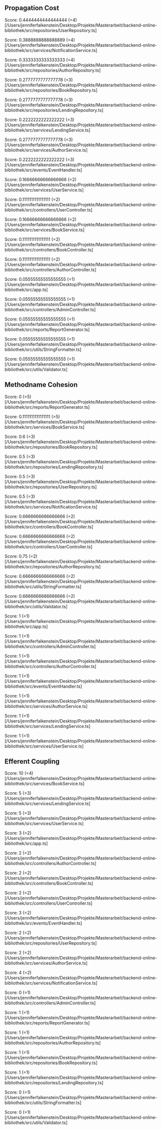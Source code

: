 ## Propagation Cost
Score: 0.4444444444444444 (=4) [/Users/jenniferfalkenstein/Desktop/Projekte/Masterarbeit/backend-online-bibliothek/src/repositories/UserRepository.ts] 

Score: 0.3888888888888889 (=4) [/Users/jenniferfalkenstein/Desktop/Projekte/Masterarbeit/backend-online-bibliothek/src/services/NotificationService.ts] 

Score: 0.3333333333333333 (=4) [/Users/jenniferfalkenstein/Desktop/Projekte/Masterarbeit/backend-online-bibliothek/src/repositories/AuthorRepository.ts] 

Score: 0.2777777777777778 (=3) [/Users/jenniferfalkenstein/Desktop/Projekte/Masterarbeit/backend-online-bibliothek/src/repositories/BookRepository.ts] 

Score: 0.2777777777777778 (=3) [/Users/jenniferfalkenstein/Desktop/Projekte/Masterarbeit/backend-online-bibliothek/src/repositories/LendingRepository.ts] 

Score: 0.2222222222222222 (=3) [/Users/jenniferfalkenstein/Desktop/Projekte/Masterarbeit/backend-online-bibliothek/src/services/LendingService.ts] 

Score: 0.2777777777777778 (=3) [/Users/jenniferfalkenstein/Desktop/Projekte/Masterarbeit/backend-online-bibliothek/src/services/AuthorService.ts] 

Score: 0.2222222222222222 (=3) [/Users/jenniferfalkenstein/Desktop/Projekte/Masterarbeit/backend-online-bibliothek/src/events/EventHandler.ts] 

Score: 0.16666666666666666 (=2) [/Users/jenniferfalkenstein/Desktop/Projekte/Masterarbeit/backend-online-bibliothek/src/services/UserService.ts] 

Score: 0.1111111111111111 (=2) [/Users/jenniferfalkenstein/Desktop/Projekte/Masterarbeit/backend-online-bibliothek/src/controllers/UserController.ts] 

Score: 0.16666666666666666 (=2) [/Users/jenniferfalkenstein/Desktop/Projekte/Masterarbeit/backend-online-bibliothek/src/services/BookService.ts] 

Score: 0.1111111111111111 (=2) [/Users/jenniferfalkenstein/Desktop/Projekte/Masterarbeit/backend-online-bibliothek/src/controllers/BookController.ts] 

Score: 0.1111111111111111 (=2) [/Users/jenniferfalkenstein/Desktop/Projekte/Masterarbeit/backend-online-bibliothek/src/controllers/AuthorController.ts] 

Score: 0.05555555555555555 (=1) [/Users/jenniferfalkenstein/Desktop/Projekte/Masterarbeit/backend-online-bibliothek/src/app.ts] 

Score: 0.05555555555555555 (=1) [/Users/jenniferfalkenstein/Desktop/Projekte/Masterarbeit/backend-online-bibliothek/src/controllers/AdminController.ts] 

Score: 0.05555555555555555 (=1) [/Users/jenniferfalkenstein/Desktop/Projekte/Masterarbeit/backend-online-bibliothek/src/reports/ReportGenerator.ts] 

Score: 0.05555555555555555 (=1) [/Users/jenniferfalkenstein/Desktop/Projekte/Masterarbeit/backend-online-bibliothek/src/utils/StringFormatter.ts] 

Score: 0.05555555555555555 (=1) [/Users/jenniferfalkenstein/Desktop/Projekte/Masterarbeit/backend-online-bibliothek/src/utils/Validator.ts] 
## Methodname Cohesion
Score: 0 (=5) [/Users/jenniferfalkenstein/Desktop/Projekte/Masterarbeit/backend-online-bibliothek/src/reports/ReportGenerator.ts] 

Score: 0.1111111111111111 (=5) [/Users/jenniferfalkenstein/Desktop/Projekte/Masterarbeit/backend-online-bibliothek/src/services/BookService.ts] 

Score: 0.6 (=3) [/Users/jenniferfalkenstein/Desktop/Projekte/Masterarbeit/backend-online-bibliothek/src/repositories/BookRepository.ts] 

Score: 0.5 (=3) [/Users/jenniferfalkenstein/Desktop/Projekte/Masterarbeit/backend-online-bibliothek/src/repositories/LendingRepository.ts] 

Score: 0.5 (=3) [/Users/jenniferfalkenstein/Desktop/Projekte/Masterarbeit/backend-online-bibliothek/src/repositories/UserRepository.ts] 

Score: 0.5 (=3) [/Users/jenniferfalkenstein/Desktop/Projekte/Masterarbeit/backend-online-bibliothek/src/services/NotificationService.ts] 

Score: 0.6666666666666666 (=2) [/Users/jenniferfalkenstein/Desktop/Projekte/Masterarbeit/backend-online-bibliothek/src/controllers/BookController.ts] 

Score: 0.6666666666666666 (=2) [/Users/jenniferfalkenstein/Desktop/Projekte/Masterarbeit/backend-online-bibliothek/src/controllers/UserController.ts] 

Score: 0.75 (=2) [/Users/jenniferfalkenstein/Desktop/Projekte/Masterarbeit/backend-online-bibliothek/src/repositories/AuthorRepository.ts] 

Score: 0.6666666666666666 (=2) [/Users/jenniferfalkenstein/Desktop/Projekte/Masterarbeit/backend-online-bibliothek/src/utils/StringFormatter.ts] 

Score: 0.6666666666666666 (=2) [/Users/jenniferfalkenstein/Desktop/Projekte/Masterarbeit/backend-online-bibliothek/src/utils/Validator.ts] 

Score: 1 (=1) [/Users/jenniferfalkenstein/Desktop/Projekte/Masterarbeit/backend-online-bibliothek/src/app.ts] 

Score: 1 (=1) [/Users/jenniferfalkenstein/Desktop/Projekte/Masterarbeit/backend-online-bibliothek/src/controllers/AdminController.ts] 

Score: 1 (=1) [/Users/jenniferfalkenstein/Desktop/Projekte/Masterarbeit/backend-online-bibliothek/src/controllers/AuthorController.ts] 

Score: 1 (=1) [/Users/jenniferfalkenstein/Desktop/Projekte/Masterarbeit/backend-online-bibliothek/src/events/EventHandler.ts] 

Score: 1 (=1) [/Users/jenniferfalkenstein/Desktop/Projekte/Masterarbeit/backend-online-bibliothek/src/services/AuthorService.ts] 

Score: 1 (=1) [/Users/jenniferfalkenstein/Desktop/Projekte/Masterarbeit/backend-online-bibliothek/src/services/LendingService.ts] 

Score: 1 (=1) [/Users/jenniferfalkenstein/Desktop/Projekte/Masterarbeit/backend-online-bibliothek/src/services/UserService.ts] 
## Efferent Coupling
Score: 10 (=4) [/Users/jenniferfalkenstein/Desktop/Projekte/Masterarbeit/backend-online-bibliothek/src/services/BookService.ts] 

Score: 5 (=3) [/Users/jenniferfalkenstein/Desktop/Projekte/Masterarbeit/backend-online-bibliothek/src/services/LendingService.ts] 

Score: 5 (=3) [/Users/jenniferfalkenstein/Desktop/Projekte/Masterarbeit/backend-online-bibliothek/src/services/UserService.ts] 

Score: 3 (=2) [/Users/jenniferfalkenstein/Desktop/Projekte/Masterarbeit/backend-online-bibliothek/src/app.ts] 

Score: 2 (=2) [/Users/jenniferfalkenstein/Desktop/Projekte/Masterarbeit/backend-online-bibliothek/src/controllers/AuthorController.ts] 

Score: 2 (=2) [/Users/jenniferfalkenstein/Desktop/Projekte/Masterarbeit/backend-online-bibliothek/src/controllers/BookController.ts] 

Score: 2 (=2) [/Users/jenniferfalkenstein/Desktop/Projekte/Masterarbeit/backend-online-bibliothek/src/controllers/UserController.ts] 

Score: 3 (=2) [/Users/jenniferfalkenstein/Desktop/Projekte/Masterarbeit/backend-online-bibliothek/src/events/EventHandler.ts] 

Score: 2 (=2) [/Users/jenniferfalkenstein/Desktop/Projekte/Masterarbeit/backend-online-bibliothek/src/repositories/UserRepository.ts] 

Score: 2 (=2) [/Users/jenniferfalkenstein/Desktop/Projekte/Masterarbeit/backend-online-bibliothek/src/services/AuthorService.ts] 

Score: 4 (=2) [/Users/jenniferfalkenstein/Desktop/Projekte/Masterarbeit/backend-online-bibliothek/src/services/NotificationService.ts] 

Score: 0 (=1) [/Users/jenniferfalkenstein/Desktop/Projekte/Masterarbeit/backend-online-bibliothek/src/controllers/AdminController.ts] 

Score: 1 (=1) [/Users/jenniferfalkenstein/Desktop/Projekte/Masterarbeit/backend-online-bibliothek/src/reports/ReportGenerator.ts] 

Score: 1 (=1) [/Users/jenniferfalkenstein/Desktop/Projekte/Masterarbeit/backend-online-bibliothek/src/repositories/AuthorRepository.ts] 

Score: 1 (=1) [/Users/jenniferfalkenstein/Desktop/Projekte/Masterarbeit/backend-online-bibliothek/src/repositories/BookRepository.ts] 

Score: 1 (=1) [/Users/jenniferfalkenstein/Desktop/Projekte/Masterarbeit/backend-online-bibliothek/src/repositories/LendingRepository.ts] 

Score: 0 (=1) [/Users/jenniferfalkenstein/Desktop/Projekte/Masterarbeit/backend-online-bibliothek/src/utils/StringFormatter.ts] 

Score: 0 (=1) [/Users/jenniferfalkenstein/Desktop/Projekte/Masterarbeit/backend-online-bibliothek/src/utils/Validator.ts] 
